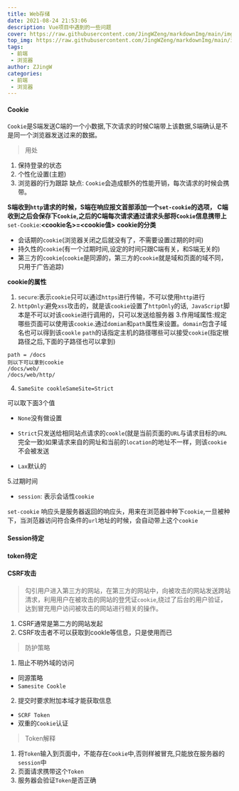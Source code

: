 ```yaml
---
title: Web存储
date: 2021-08-24 21:53:06
description: Vue项目中遇到的一些问题
cover: https://raw.githubusercontent.com/JingWZeng/markdownImg/main/img/202108242155243.jpg
top_img: https://raw.githubusercontent.com/JingWZeng/markdownImg/main/img/202108242155243.jpg
tags: 
 - 前端
 - 浏览器
author: ZJingW
categories: 
 - 前端
 - 浏览器
---
```


#### Cookie
`Cookie`是S端发送C端的一个小数据,下次请求的时候C端带上该数据,S端确认是不是同一个浏览器发送过来的数据。
>用处
1. 保持登录的状态
2. 个性化设置(主题)
3. 浏览器的行为跟踪
缺点: `Cookie`会造成额外的性能开销，每次请求的时候会携带。

**S端收到`http`请求的时候，S端在响应报文首部添加一个`set-cookie`的选项， C端收到之后会保存下`Cookie`,之后的C端每次请求通过请求头部将`Cookie`信息携带上**
`set-Cookie`:**<cookie名>=<cookie值>**
**cookie的分类**
+ 会话期的`cookie`(浏览器关闭之后就没有了，不需要设置过期的时间)
+ 持久性的`cookie`(有一个过期时间,设定的时间只跟C端有关，和S端无关的)
+ 第三方的`cookie`(`cookie`是同源的，第三方的`cookie`就是域和页面的域不同，只用于广告追踪)

**cookie的属性**
1. `secure`:表示`cookie`只可以通过`https`进行传输，不可以使用`http`进行
2. `httpOnly`:避免`xss`攻击的，就是该`cookie`设置了`httpOnly`的话,` JavaScript`脚本是不可以对该`cookie`进行调用的，只可以发送给服务器
3.作用域属性:规定哪些页面可以使用该`cookie`.通过`domian`和`path`属性来设置。`domain`包含子域名也可以得到该`cookle`
`path`的话指定主机的路径哪些可以接受`cookie`(指定根路径之后,下面的子路径也可以拿到)
```
path = /docs
则以下可以拿到cookie
/docs/web/
/docs/web/http/
```
4. `SameSite cookleSameSite=Strict`

可以取下面3个值

+ `None`没有做设置

+ `Strict`只发送给相同站点请求的`cookle`(就是当前页面的`URL`与请求目标的`URL`完全一致)如果请求来自的网址和当前的`location`的地址不一样，则该`cookie`不会被发送
+ `Lax`默认的

5.过期时间
+ `session`: 表示会话性`cookie`

`set-cookie` 响应头是服务器返回的响应头，用来在浏范器中种下`cookie`,一旦被种下，当浏范器访问符合条件的`url`地址的时候，会自动带上这个`cookie`

#### Session待定
#### token待定
#### CSRF攻击
>勾引用户进入第三方的网站，在第三方的网站中，向被攻击的网站发送跨站清求，利用用户在被攻击的网站的登凭证`cookie`,绕过了后台的用户验证，达到冒充用户访问被攻击的网站进行相关的操作。
1. CSRF通常是第二方的网站发起
2. CSRF攻击者不可以获取到cookle等信息，只是使用而已

>防护策略
1. 阻止不明外域的访问
+ 同源策略
+ `Samesite Cookle`
2. 提交时要求附加本域才能获取信息
+ `SCRF Token`
+ 双重的`Cookie`认证

>Token解释
1. 将`Token`输入到页面中，不能存在`Cookie`中,否则样被冒充,只能放在服务器的`session`中
2. 页面请求携带这个`Token`
3. 服务器会验证`Token`是否正确